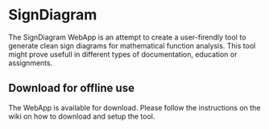 # SignDiagram

The SignDiagram WebApp is an attempt to create a user-firendly tool to generate clean sign diagrams for mathematical function analysis. This tool might prove usefull in different types of documentation, education or assignments.

## Download for offline use

The WebApp is available for download. Please follow the instructions on the wiki on how to download and setup the tool.
